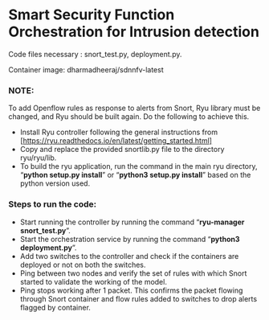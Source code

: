 # Smart Security Function Orchestration for Intrusion detection


Code files necessary : snort_test.py, deployment.py.

Container image: dharmadheeraj/sdnnfv-latest


### NOTE: 
To add Openflow rules as response to alerts from Snort,  Ryu library must be changed, and Ryu should be built again. Do the following to achieve this.
*	Install Ryu controller following the general instructions from [https://ryu.readthedocs.io/en/latest/getting_started.html]
*	Copy and replace the provided snortlib.py file to the directory ryu/ryu/lib.
*	To build the ryu application, run the command in the main ryu directory, “**python setup.py install**” or “**python3 setup.py install**” based on the python version used.

### Steps to run the code:
*	Start running the controller by running the command “**ryu-manager snort_test.py**”.
*	Start the orchestration service by running the command “**python3 deployment.py**”.
*	Add two switches to the controller and check if the containers are deployed or not on both the switches.
*	Ping between two nodes and verify the set of rules with which Snort started to validate the working of the model.
*	Ping stops working after 1 packet. This confirms the packet flowing through Snort container and flow rules added to switches to drop alerts flagged by container.
